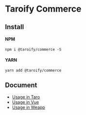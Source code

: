 # Taroify Commerce

## Install

#### NPM

```shell
npm i @taroify/commerce -S
```

#### YARN

```shell
yarn add @taroify/commerce
```

## Document

- [Usage in Taro](https://taroify.github.io/taroify.com/introduce/)
- [Usage in Vue](https://vant-contrib.gitee.io/vant/#/zh-CN/)
- [Usage in Weapp](https://vant-contrib.gitee.io/vant-weapp/#/home)
